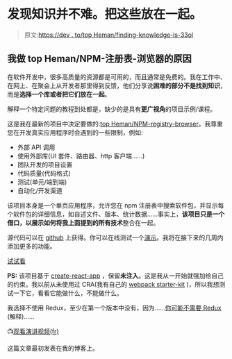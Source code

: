 # 发现知识并不难。把这些放在一起。

> 原文:[https://dev . to/top Heman/finding-knowledge-is-33ol](https://dev.to/topheman/finding-knowledge-is-not-hard-putting-it-all-together-is-33ol)

## 我做 top Heman/NPM-注册表-浏览器的原因

在软件开发中，很多高质量的资源都是可用的，而且通常是免费的。我在工作中、在网上、在聚会上从开发者那里得到反馈，他们分享说**困难的部分不是找到知识**，而是**选择一个库或者把它们放在一起**。

解释一个特定问题的教程到处都是，缺少的是具有**更广视角**的项目示例/课程。

这是我在最新的项目中决定要做的:[top Heman/NPM-registry-browser](https://github.com/topheman/npm-registry-browser)。我尊重您在开发真实应用程序时会遇到的一些限制，例如:

*   外部 API 调用
*   使用外部库(UI 套件、路由器、http 客户端……)
*   团队开发的项目设置
*   代码质量(代码格式)
*   测试(单元/端到端)
*   自动化/开发渠道

该项目本身是一个单页应用程序，允许您在 npm 注册表中搜索软件包，并显示每个软件包的详细信息，如自述文件、版本、统计数据……事实上，**该项目只是一个借口，以展示如何将我上面提到的所有技术**整合在一起。

源代码可以在 [github](https://github.com/topheman/npm-registry-browser) 上获得。你可以在线测试一个[演示](https://topheman.github.io/npm-registry-browser)。我将在接下来的几周内添加更多的功能。

[试试看](https://topheman.github.io/npm-registry-browser)

**PS:** 该项目基于 [create-react-app](https://github.com/facebook/create-react-app) ，保留**未注入**。这是我从一开始就强加给自己的约束。我以前从未使用过 CRA(我有自己的 [webpack starter-kit](https://github.com/topheman/webpack-babel-starter) )，所以我想测试一下它，看看它能做什么，不能做什么。

我选择不使用 Redux，至少在第一个版本中没有，因为……[你可能不需要 Redux](https://github.com/topheman/npm-registry-browser#why-not-use-redux-) (解释)……

📺[观看演讲视频(fr)](http://dev.topheman.com/pourquoi-realiser-topheman-npm-registry-browser-video-talk/)

这篇文章最初发表在我的博客上。